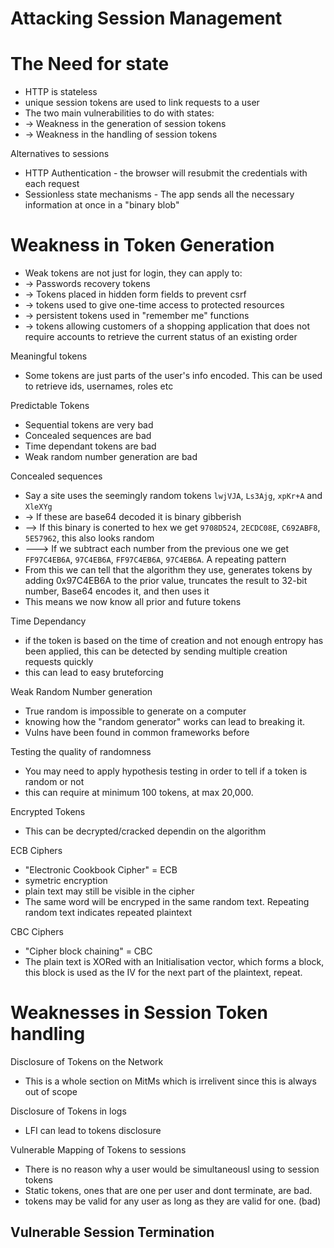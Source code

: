 # Attacking Session Management

# The Need for state
- HTTP is stateless
- unique session tokens are used to link requests to a user
- The two main vulnerabilities to do with states:
- -> Weakness in the generation of session tokens
- -> Weakness in the handling of session tokens

Alternatives to sessions
- HTTP Authentication - the browser will resubmit the credentials with each request
- Sessionless state mechanisms - The app sends all the necessary information at once in a "binary blob"

# Weakness in Token Generation

- Weak tokens are not just for login, they can apply to: 
- -> Passwords recovery tokens 
- -> Tokens placed in hidden form fields to prevent csrf 
- -> tokens used to give one-time access to protected resources 
- -> persistent tokens used in "remember me" functions 
- -> tokens allowing customers of a shopping application that does not require accounts to retrieve the current status of an existing order

Meaningful tokens
- Some tokens are just parts of the user's info encoded. This can be used to retrieve ids, usernames, roles etc

Predictable Tokens
- Sequential tokens are very bad
- Concealed sequences are bad
- Time dependant tokens are bad
- Weak random number generation are bad

Concealed sequences
- Say a site uses the seemingly random tokens `lwjVJA`, `Ls3Ajg`, `xpKr+A` and `XleXYg`
- -> If these are base64 decoded it is binary gibberish
- --> If this binary is conerted to hex we get `9708D524`, `2ECDC08E`, `C692ABF8`, `5E57962`, this also looks random
- ---> If we subtract each number from the previous one we get `FF97C4EB6A`, `97C4EB6A`, `FF97C4EB6A`, `97C4EB6A`. A repeating pattern
- From this we can tell that the algorithm they use, generates tokens by adding 0x97C4EB6A to the prior value, truncates the result to 32-bit number, Base64 encodes it, and then uses it
- This means we now know all prior and future tokens

Time Dependancy
- if the token is based on the time of creation and not enough entropy has been applied, this can be detected by sending multiple creation requests quickly
- this can lead to easy bruteforcing

Weak Random Number generation
- True random is impossible to generate on a computer
- knowing how the "random generator" works can lead to breaking it.
- Vulns have been found in common frameworks before

Testing the quality of randomness
- You may need to apply hypothesis testing in order to tell if a token is random or not
- this can require at minimum 100 tokens, at max 20,000.

Encrypted Tokens
- This can be decrypted/cracked dependin on the algorithm

ECB Ciphers
- "Electronic Cookbook Cipher" = ECB
- symetric encryption
- plain text may still be visible in the cipher
- The same word will be encryped in the same random text. Repeating random text indicates repeated plaintext

CBC Ciphers
- "Cipher block chaining" = CBC
- The plain text is XORed with an Initialisation vector, which forms a block, this block is used as the IV for the next part of the plaintext, repeat.

# Weaknesses in Session Token handling

Disclosure of Tokens on the Network
- This is a whole section on MitMs which is irrelivent since this is always out of scope

Disclosure of Tokens in logs
- LFI can lead to tokens disclosure

Vulnerable Mapping of Tokens to sessions
- There is no reason why a user would be simultaneousl using to session tokens
- Static tokens, ones that are one per user and dont terminate, are bad.
- tokens may be valid for any user as long as they are valid for one. (bad)

Vulnerable Session Termination
- 